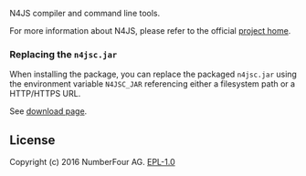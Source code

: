 <!---
Copyright (c) 2018 NumberFour AG.
All rights reserved. This program and the accompanying materials
are made available under the terms of the Eclipse Public License v1.0
which accompanies this distribution, and is available at
http://www.eclipse.org/legal/epl-v10.html

Contributors:
  NumberFour AG - Initial API and implementation
--->

N4JS compiler and command line tools.

For more information about N4JS, please refer to the official [project home](https://numberfour.github.io/n4js).

### Replacing the `n4jsc.jar`
When installing the package, you can replace the packaged `n4jsc.jar` using the environment variable `N4JSC_JAR` referencing
either a filesystem path or a HTTP/HTTPS URL.

See [download page](https://download.enfore.com/n4js/).

## License

Copyright (c) 2016 NumberFour AG.
[EPL-1.0](http://www.eclipse.org/legal/epl-v10.html)

